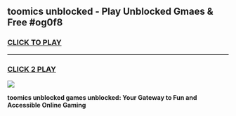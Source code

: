 
## toomics unblocked - Play Unblocked Gmaes & Free #og0f8
<h3>
<a href="https://news.freeplayer.one?title=toomics_unblocked&ref=24F">CLICK TO PLAY</a></h3>
<hr>

<h3>
<a href="https://news.freeplayer.one?title=toomics_unblocked&ref=24F">CLICK 2 PLAY</a>
  
</h3>

<a href="https://news.freeplayer.one?title=toomics_unblocked&ref=24F/"><img src="https://clearcache.store/games.png"></a>


**toomics unblocked games unblocked: Your Gateway to Fun and Accessible Online Gaming**

